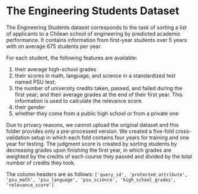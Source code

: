 # The Engineering Students Dataset

The Engineering Students dataset corresponds to the task of sorting a list of applicants to a Chilean 
school of engineering by predicted academic performance. It contains information from first-year students
over 5 years with on average 675 students per year. 

For each student, the following features are available: 
1. their average high-school grades
2. their scores in math, language, and science in a standardized test named PSU test; 
3. the number of university credits taken, passed, and failed during the first year; and their average 
grades at the end of their first year. This information is used to calculate the relevance score.
4. their gender
5. whether they come from a public high school or from a private one

Due to privacy reasons, we cannot upload the original dataset and this folder provides only a pre-processed version.
We created a five-fold cross-validation setup in which each fold contains four years for training 
and one year for testing. 
The judgment score is created by sorting students by decreasing grades upon finishing the first year, 
in which grades are weighted by the credits of each course they passed and divided by the total number 
of credits they took.

The column headers are as follows: `['query_id', 'protected_attribute', 'psu_math', 'psu_language', 'psu_science', 'high_school_grades', 'relevance_score']`
